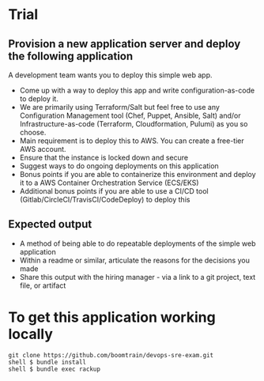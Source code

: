 Trial
=============


Provision a new application server and deploy the following application
-------
A development team wants you to deploy this simple web app. 
- Come up with a way to deploy this app and write configuration-as-code to deploy it.
- We are primarily using Terraform/Salt but feel free to use any Configuration Management tool (Chef, Puppet, Ansible, Salt) and/or Infrastructure-as-code (Terraform, Cloudformation, Pulumi) as you so choose.
- Main requirement is to deploy this to AWS. You can create a free-tier AWS account.
- Ensure that the instance is locked down and secure 
- Suggest ways to do ongoing deployments on this application
- Bonus points if you are able to containerize this environment and deploy it to a AWS Container Orchestration Service (ECS/EKS)
- Additional bonus points if you are able to use a CI/CD tool (Gitlab/CircleCI/TravisCI/CodeDeploy) to deploy this


Expected output
-------------
- A method of being able to do repeatable deployments of the simple web application
- Within a readme or similar, articulate the reasons for the decisions you made 
- Share this output with the hiring manager - via a link to a git project, text file, or artifact  


To get this application working locally
=============

    git clone https://github.com/boomtrain/devops-sre-exam.git
    shell $ bundle install
    shell $ bundle exec rackup
